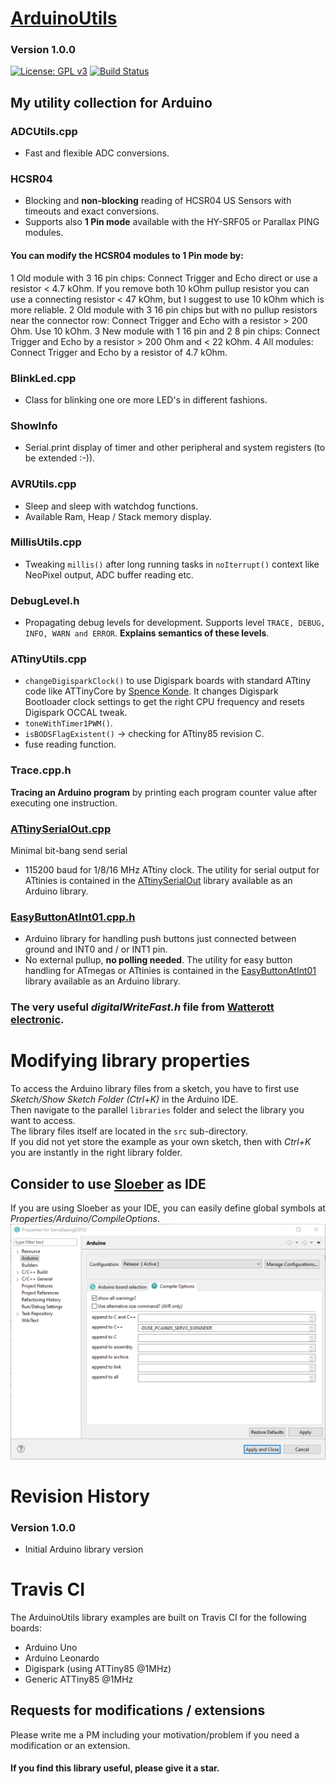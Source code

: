 # [ArduinoUtils](https://github.com/ArminJo/Arduino-Utils)
### Version 1.0.0
[![License: GPL v3](https://img.shields.io/badge/License-GPLv3-blue.svg)](https://www.gnu.org/licenses/gpl-3.0)
[![Build Status](https://github.com/ArminJo/Arduino-Utils/workflows/LibraryBuild/badge.svg)](https://github.com/ArminJo/Arduino-Utils/actions)

## My utility collection for Arduino

### ADCUtils.cpp
- Fast and flexible ADC conversions.
### HCSR04
- Blocking and **non-blocking** reading of HCSR04 US Sensors with timeouts and exact conversions.
- Supports also **1 Pin mode** available with the HY-SRF05 or Parallax PING modules. 
#### You can modify the HCSR04 modules to 1 Pin mode by:
1 Old module with 3 16 pin chips: Connect Trigger and Echo direct or use a resistor < 4.7 kOhm. 
If you remove both 10 kOhm pullup resistor you can use a connecting resistor < 47 kOhm, but I suggest to use 10 kOhm which is more reliable.
2 Old module with 3 16 pin chips but with no pullup resistors near the connector row: Connect Trigger and Echo with a resistor > 200 Ohm. Use 10 kOhm.
3 New module with 1 16 pin and 2 8 pin chips: Connect Trigger and Echo by a resistor > 200 Ohm and < 22 kOhm.
4 All modules: Connect Trigger and Echo by a resistor of 4.7 kOhm.

### BlinkLed.cpp
- Class for blinking one ore more LED's in different fashions.
### ShowInfo
- Serial.print display of timer and other peripheral and system registers (to be extended :-)).
### AVRUtils.cpp
- Sleep and sleep with watchdog functions.
- Available Ram, Heap / Stack memory display.
### MillisUtils.cpp
- Tweaking `millis()` after long running tasks in `noIterrupt()` context like NeoPixel output, ADC buffer reading etc.
### DebugLevel.h
- Propagating debug levels for development. Supports level `TRACE, DEBUG, INFO, WARN and ERROR`. **Explains semantics of these levels**.
### ATtinyUtils.cpp
- `changeDigisparkClock()` to use Digispark boards with standard ATtiny code like ATTinyCore by [Spence Konde](https://github.com/SpenceKonde/ATTinyCore). 
It changes Digispark Bootloader clock settings to get the right CPU frequency and resets Digispark OCCAL tweak.
- `toneWithTimer1PWM()`.
- `isBODSFlagExistent()` -> checking for ATtiny85 revision C.
- fuse reading function.

### Trace.cpp.h
**Tracing an Arduino program** by printing each program counter value after executing one instruction.

### [ATtinySerialOut.cpp](https://github.com/ArminJo/ATtinySerialOut/src)
Minimal bit-bang send serial
- 115200 baud for 1/8/16 MHz ATtiny clock.
The utility for serial output for ATtinies is contained in the [ATtinySerialOut](https://github.com/ArminJo/ATtinySerialOut)
library available as an Arduino library.

### [EasyButtonAtInt01.cpp.h](https://github.com/ArminJo/EasyButtonAtInt01/src)
- Arduino library for handling push buttons just connected between ground and INT0 and / or INT1 pin.
- No external pullup, **no polling needed**.
The utility for easy button handling for ATmegas or ATtinies is contained in the [EasyButtonAtInt01](https://github.com/ArminJo/EasyButtonAtInt01)
library available as an Arduino library.

### The very useful *digitalWriteFast.h* file from  [Watterott electronic](https://github.com/watterott/Arduino-Libs).

# Modifying library properties
To access the Arduino library files from a sketch, you have to first use *Sketch/Show Sketch Folder (Ctrl+K)* in the Arduino IDE.<br/>
Then navigate to the parallel `libraries` folder and select the library you want to access.<br/>
The library files itself are located in the `src` sub-directory.<br/>
If you did not yet store the example as your own sketch, then with *Ctrl+K* you are instantly in the right library folder.
## Consider to use [Sloeber](http://eclipse.baeyens.it/stable.php?OS=Windows) as IDE
If you are using Sloeber as your IDE, you can easily define global symbols at *Properties/Arduino/CompileOptions*.<br/>
![Sloeber settings](https://github.com/ArminJo/ServoEasing/blob/master/pictures/SloeberDefineSymbols.png)

# Revision History
### Version 1.0.0
- Initial Arduino library version

# Travis CI
The ArduinoUtils library examples are built on Travis CI for the following boards:

- Arduino Uno
- Arduino Leonardo
- Digispark (using ATTiny85 @1MHz)
- Generic ATTiny85 @1MHz

## Requests for modifications / extensions
Please write me a PM including your motivation/problem if you need a modification or an extension.

#### If you find this library useful, please give it a star.
